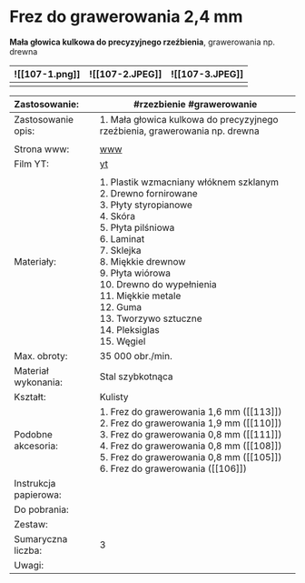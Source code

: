 # Frez do grawerowania 2,4 mm

**Mała głowica kulkowa do precyzyjnego rzeźbienia**, grawerowania np. drewna


| ![[107-1.png]] | ![[107-2.JPEG]] | ![[107-3.JPEG]] |
| -------------- | --------------- | --------------- |
|                |                 |                 |


| Zastosowanie:         | #rzezbienie #grawerowanie                                                                                                                                                                                                                                                                                                   |
| :-------------------- | --------------------------------------------------------------------------------------------------------------------------------------------------------------------------------------------------------------------------------------------------------------------------------------------------------------------------- |
| Zastosowanie opis:    | 1. Mała głowica kulkowa do precyzyjnego rzeźbienia, grawerowania np. drewna<br>                                                                                                                                                                                                                                             |
|                       |                                                                                                                                                                                                                                                                                                                             |
| Strona www:           | [www](https://www.dremel.com/pl/pl/p/frez-do-grawerowania-24-mm-26150107ja)                                                                                                                                                                                                                                                 |
| Film YT:              | [yt](https://youtu.be/7hIxyGX9kwI)                                                                                                                                                                                                                                                                                          |
|                       |                                                                                                                                                                                                                                                                                                                             |
| Materiały:            | 1. Plastik wzmacniany włóknem szklanym<br>2. Drewno fornirowane<br>3. Płyty styropianowe<br>4. Skóra<br>5. Płyta pilśniowa<br>6. Laminat  <br>7. Sklejka<br>8. Miękkie drewnow<br>9. Płyta wiórowa<br>10. Drewno do wypełnienia<br>11. Miękkie metale<br>12. Guma <br>13. Tworzywo sztuczne<br>14. Pleksiglas<br>15. Węgiel |
| Max. obroty:          | 35 000 obr./min.                                                                                                                                                                                                                                                                                                            |
| Materiał wykonania:   | Stal szybkotnąca                                                                                                                                                                                                                                                                                                            |
| Kształt:              | Kulisty                                                                                                                                                                                                                                                                                                                     |
| Podobne akcesoria:    | 1. Frez do grawerowania 1,6 mm ([[113]])<br>2. Frez do grawerowania 1,9 mm ([[110]])<br>3. Frez do grawerowania 0,8 mm ([[111]])<br>4. Frez do grawerowania 0,8 mm ([[108]])<br>5. Frez do grawerowania 0,8 mm ([[105]])<br>6. Frez do grawerowania ([[106]])                                                               |
| Instrukcja papierowa: |                                                                                                                                                                                                                                                                                                                             |
| Do pobrania:          |                                                                                                                                                                                                                                                                                                                             |
| Zestaw:               |                                                                                                                                                                                                                                                                                                                             |
| Sumaryczna liczba:    | 3                                                                                                                                                                                                                                                                                                                           |
| Uwagi:                |                                                                                                                                                                                                                                                                                                                             |
